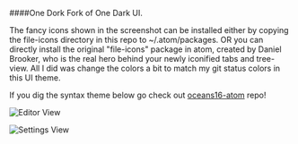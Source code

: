 ####One Dork Fork of One Dark UI.

The fancy icons shown in the screenshot can be installed either by copying the file-icons directory in this repo to ~/.atom/packages. OR you can directly install the original "file-icons" package in atom, created by Daniel Brooker, who is the real hero behind your newly iconified tabs and tree-view. All I did was change the colors a bit to match my git status colors in this UI theme.

If you dig the syntax theme below go check out [oceans16-atom](https://github.com/dunovank/oceans16-atom) repo!

![Editor View](https://github.com/dunovank/one-dork-ui/blob/master/screens/editor.png)

![Settings View](https://github.com/dunovank/one-dork-ui/blob/master/screens/settings.png)
